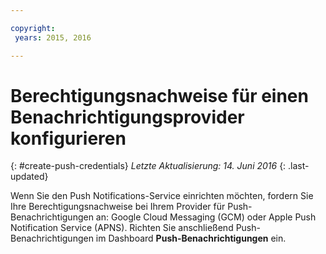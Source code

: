 ```yaml
---

copyright:
 years: 2015, 2016

---
```

# Berechtigungsnachweise für einen Benachrichtigungsprovider konfigurieren
{: #create-push-credentials}
*Letzte Aktualisierung: 14. Juni 2016*
{: .last-updated}

Wenn Sie den Push Notifications-Service einrichten möchten, fordern Sie Ihre Berechtigungsnachweise bei Ihrem Provider für Push-Benachrichtigungen an: Google Cloud Messaging (GCM) oder Apple Push Notification Service (APNS). Richten Sie anschließend Push-Benachrichtigungen im Dashboard **Push-Benachrichtigungen** ein.
